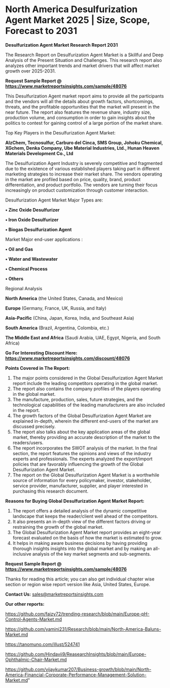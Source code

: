 # North America Desulfurization Agent Market 2025 | Size, Scope, Forecast to 2031

<strong>Desulfurization Agent Market Research Report 2031</strong>

The Research Report on Desulfurization Agent Market is a Skillful and Deep Analysis of the Present Situation and Challenges. This research report also analyzes other important trends and market drivers that will affect market growth over 2025-2031.

<strong>Request Sample Report @ <a href=https://www.marketreportsinsights.com/sample/48076>https://www.marketreportsinsights.com/sample/48076</a></strong>

This Desulfurization Agent market report aims to provide all the participants and the vendors will all the details about growth factors, shortcomings, threats, and the profitable opportunities that the market will present in the near future. The report also features the revenue share, industry size, production volume, and consumption in order to gain insights about the politics to contest for gaining control of a large portion of the market share.

Top Key Players in the Desulfurization Agent Market:

<strong>AlzChem, Tecnosulfur, Carburo del Cinca, SMS Group, Johoku Chemical, XGchem, Denka Company, Ube Material Industries, Ltd., Hunan Heaven Materials Development Co., Ltd</strong>

The Desulfurization Agent Industry is severely competitive and fragmented due to the existence of various established players taking part in different marketing strategies to increase their market share. The vendors operating in the market are profiled based on price, quality, brand, product differentiation, and product portfolio. The vendors are turning their focus increasingly on product customization through customer interaction.

Desulfurization Agent Market Major Types are:

<strong>•  Zinc Oxide Desulfurizer

•  Iron Oxide Desulfurizer

•  Biogas Desulfurization Agent</strong>

Market Major end-user applications :

<strong>•  Oil and Gas

•  Water and Wastewater

•  Chemical Process

•  Others</strong>

Regional Analysis

</u><strong><b>North America</b></strong> (the United States, Canada, and Mexico)

<strong><b>Europe </b></strong>(Germany, France, UK, Russia, and Italy)

<strong><b>Asia-Pacific</b></strong> (China, Japan, Korea, India, and Southeast Asia)

<strong><b>South America</b></strong> (Brazil, Argentina, Colombia, etc.)

<strong><b>The Middle East and Africa</b></strong> (Saudi Arabia, UAE, Egypt, Nigeria, and South Africa)

<strong>Go For Interesting Discount Here: <a href=https://www.marketreportsinsights.com/discount/48076>https://www.marketreportsinsights.com/discount/48076</a></strong>

<strong>Points Covered in The Report:</strong>
<ol>
  <li>The major points considered in the Global Desulfurization Agent Market report include the leading competitors operating in the global market.</li>
  <li>The report also contains the company profiles of the players operating in the global market.</li>
  <li>The manufacture, production, sales, future strategies, and the technological capabilities of the leading manufacturers are also included in the report.</li>
  <li>The growth factors of the Global Desulfurization Agent Market are explained in-depth, wherein the different end-users of the market are discussed precisely.</li>
  <li>The report also talks about the key application areas of the global market, thereby providing an accurate description of the market to the readers/users.</li>
  <li>The report incorporates the SWOT analysis of the market. In the final section, the report features the opinions and views of the industry experts and professionals. The experts analyzed the export/import policies that are favorably influencing the growth of the Global Desulfurization Agent Market.</li>
  <li>The report on the Global Desulfurization Agent Market is a worthwhile source of information for every policymaker, investor, stakeholder, service provider, manufacturer, supplier, and player interested in purchasing this research document.</li>
</ol>
<strong>Reasons for Buying Global Desulfurization Agent Market Report:</strong>

<ol>
  <li>The report offers a detailed analysis of the dynamic competitive landscape that keeps the reader/client well ahead of the competitors.</li>
  <li>It also presents an in-depth view of the different factors driving or restraining the growth of the global market.</li>
  <li>The Global Desulfurization Agent Market report provides an eight-year forecast evaluated on the basis of how the market is estimated to grow.</li>
  <li>It helps in making aware business decisions by having providing thorough insights insights into the global market and by making an all-inclusive analysis of the key market segments and sub-segments.</li>
</ol>
<strong>Request Sample Report @ <a href=https://www.marketreportsinsights.com/sample/48076>https://www.marketreportsinsights.com/sample/48076</a></strong>


Thanks for reading this article; you can also get individual chapter wise section or region wise report version like Asia, United States, Europe.

<strong>Contact Us:</strong>
sales@marketreportsinsights.com

<strong>Our other reports:</strong>

<a href=https://github.com/faizy72/trending-research/blob/main/Europe-pH-Control-Agents-Market.md>https://github.com/faizy72/trending-research/blob/main/Europe-pH-Control-Agents-Market.md</a>

<a href=https://github.com/yamini231/Research/blob/main/North-America-Baluns-Market.md>https://github.com/yamini231/Research/blob/main/North-America-Baluns-Market.md</a>

<a href=https://tanomuno.com/illust/524741>https://tanomuno.com/illust/524741</a>

<a href=https://github.com/Hindavii9/ReasearchInsights/blob/main/Europe-Ophthalmic-Chair-Market.md>https://github.com/Hindavii9/ReasearchInsights/blob/main/Europe-Ophthalmic-Chair-Market.md</a>

<a href=https://github.com/vijaykumar207/Business-growth/blob/main/North-America-Financial-Corporate-Performance-Management-Solution-Market.md>https://github.com/vijaykumar207/Business-growth/blob/main/North-America-Financial-Corporate-Performance-Management-Solution-Market.md</a>"
